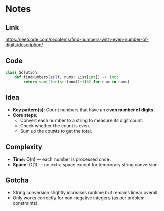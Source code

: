 # Notes  

## Link  
https://leetcode.com/problems/find-numbers-with-even-number-of-digits/description/  

## Code
``` python
class Solution:
    def findNumbers(self, nums: List[int]) -> int:
        return sum((len(str(num))+1)%2 for num in nums)    
```

## Idea  
- **Key pattern(s):** Count numbers that have an **even number of digits**.  
- **Core steps:**  
  - Convert each number to a string to measure its digit count.  
  - Check whether the count is even.  
  - Sum up the counts to get the total.  

## Complexity  
- **Time:** O(n) — each number is processed once.  
- **Space:** O(1) — no extra space except for temporary string conversion.  

## Gotcha  
- String conversion slightly increases runtime but remains linear overall.  
- Only works correctly for non-negative integers (as per problem constraints).